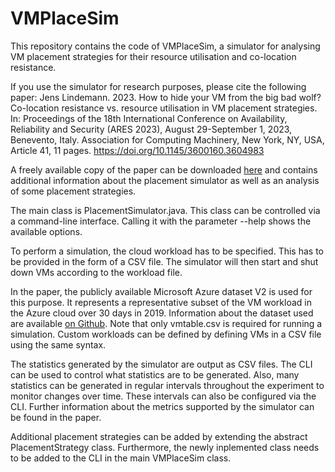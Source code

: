 # VMPlaceSim

This repository contains the code of VMPlaceSim, a simulator for analysing VM placement strategies for their resource utilisation and co-location resistance.

If you use the simulator for research purposes, please cite the following paper:
Jens Lindemann. 2023. How to hide your VM from the big bad wolf? Co-location resistance vs. resource utilisation in VM placement strategies. In: Proceedings of the 18th International Conference on Availability, Reliability and Security (ARES 2023), August 29-September 1, 2023, Benevento, Italy. Association for Computing Machinery, New York, NY, USA, Article 41, 11 pages. https://doi.org/10.1145/3600160.3604983

A freely available copy of the paper can be downloaded [here](https://svs.informatik.uni-hamburg.de/publications/2023/2023-08-30-Lindemann-HowToHideYourVM.pdf) and contains additional information about the placement simulator as well as an analysis of some placement strategies.

The main class is PlacementSimulator.java. This class can be controlled via a command-line interface. Calling it with the parameter --help shows the available options.

To perform a simulation, the cloud workload has to be specified. This has to be provided in the form of a CSV file. The simulator will then start and shut down VMs according to the workload file.

In the paper, the publicly available Microsoft Azure dataset V2 is used for this purpose. It represents a representative subset of the VM workload in the Azure cloud over 30 days in 2019. Information about the dataset used are available [on Github](https://github.com/Azure/AzurePublicDataset/blob/master/AzurePublicDatasetV2.md). Note that only vmtable.csv is required for running a simulation. Custom workloads can be defined by defining VMs in a CSV file using the same syntax.

The statistics generated by the simulator are output as CSV files. The CLI can be used to control what statistics are to be generated. Also, many statistics can be generated in regular intervals throughout the experiment to monitor changes over time. These intervals can also be configured via the CLI. Further information about the metrics supported by the simulator can be found in the paper.

Additional placement strategies can be added by extending the abstract PlacementStrategy class. Furthermore, the newly inplemented class needs to be added to the CLI in the main VMPlaceSim class.
